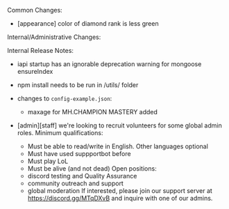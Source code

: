 Common Changes:
- [appearance] color of diamond rank is less green

Internal/Administrative Changes:



Internal Release Notes:
- iapi startup has an ignorable deprecation warning for mongoose ensureIndex
- npm install needs to be run in /utils/ folder
- changes to `config-example.json`:
    - maxage for MH.CHAMPION MASTERY added


- [admin][staff] we're looking to recruit volunteers for some global admin roles. Minimum qualifications:
    - Must be able to read/write in English. Other languages optional
    - Must have used suppportbot before
    - Must play LoL
    - Must be alive (and not dead)
Open positions:
    - discord testing and Quality Assurance
    - community outreach and support
    - global moderation
If interested, please join our support server at <https://discord.gg/MTqDXvB> and inquire with one of our admins.